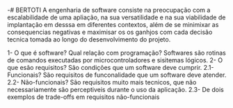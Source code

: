 -# BERTOTI 
A engenharia de software consiste na preocupação com a escalabilidade de uma apliação, na sua versatilidade e na sua viabilidade de implantação em desssa em diferentes contextos, além de se minimixar as consequencias negativas e maximisar os os ganhjos com cada decisão tecnica tomada ao longo do desenvolvimento do projeto. 

1- O que é software? Qual relação com programação?
    Softwares são rotinas de comandos executadas por microcontroladores e sisitemas lógicos.
2- O que esão requisitos?
    São condições que um software deve cumprir.
2.1- Funcionais?
    São requisitos de funconalidade que um software deve atender.
2.2- Não-funcionais?
    São requisitos muito mais tecnicos, que não necessariamente são perceptiveis durante o uso da aplicação.
2.3- De dois exemplos de trade-offs em requisitos não-funcionais